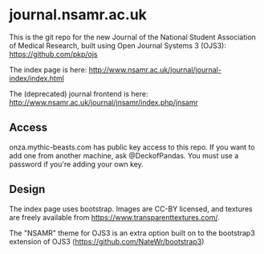 # journal.nsamr.ac.uk
This is the git repo for the new Journal of the National Student Association of Medical Research, built using Open Journal Systems 3 (OJS3): https://github.com/pkp/ojs

The index page is here: http://www.nsamr.ac.uk/journal/journal-index/index.html

The (deprecated) journal frontend is here: http://www.nsamr.ac.uk/journal/jnsamr/index.php/jnsamr

## Access
onza.mythic-beasts.com has public key access to this repo. If you want to add one from another machine, ask @DeckofPandas. You must use a password if you're adding your own key.

## Design
The index page uses bootstrap. Images are CC-BY licensed, and textures are freely available from https://www.transparenttextures.com/.

The "NSAMR" theme for OJS3 is an extra option built on to the bootstrap3 extension of OJS3 (https://github.com/NateWr/bootstrap3)

